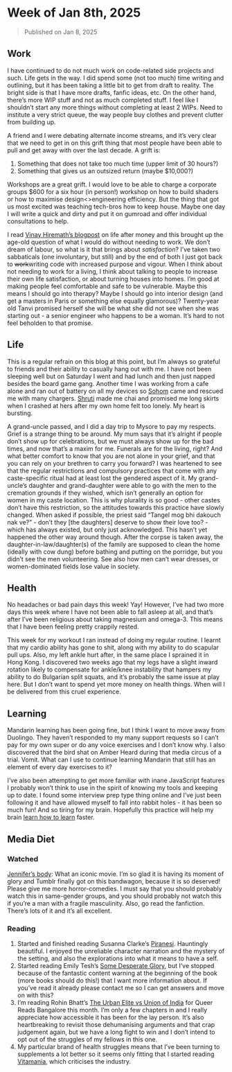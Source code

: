 # Week of Jan 8th, 2025

> Published on Jan 8, 2025

## Work

I have continued to do not much work on code-related side projects and such. Life gets in the way. I did spend some (not too much) time writing and outlining, but it has been taking a little bit to get from draft to reality. The bright side is that I have more drafts, fanfic ideas, etc. On the other hand, there’s more WIP stuff and not as much completed stuff. I feel like I shouldn’t start any more things without completing at least 2 WIPs. Need to institute a very strict queue, the way people buy clothes and prevent clutter from building up.

A friend and I were debating alternate income streams, and it’s very clear that we need to get in on this grift thing that most people have been able to pull and get away with over the last decade. A grift is:

1. Something that does not take too much time (upper limit of 30 hours?)
2. Something that gives us an outsized return (maybe $10,000?)

Workshops are a great grift. I would love to be able to charge a corporate groups $600 for a six hour (in person!) workshop on how to build shaders or how to maximise design<>engineering efficiency. But the thing that got us most excited was teaching tech-bros how to keep house. Maybe one day I will write a quick and dirty and put it on gumroad and offer individual consultations to help.

I read [Vinay Hiremath’s blogpost](https://vinay.sh/i-am-rich-and-have-no-idea-what-to-do-with-my-life/) on life after money and this brought up the age-old question of what I would do without needing to work. We don’t dream of labour, so what is it that brings about _satisfaction_? I’ve taken two sabbaticals (one involuntary, but still) and by the end of both I just got back to ~~work~~writing code with increased purpose and vigour. When I think about not needing to work for a living, I think about talking to people to increase their own life satisfaction, or about turning houses into homes. I’m good at making people feel comfortable and safe to be vulnerable. Maybe this means I should go into therapy? Maybe I should go into interior design (and get a masters in Paris or something else equally glamorous)? Twenty-year old Tanvi promised herself she will be what she did not see when she was starting out - a senior engineer who happens to be a woman. It’s hard to not feel beholden to that promise.

## Life

This is a regular refrain on this blog at this point, but I’m always so grateful to friends and their ability to casually hang out with me. I have not been sleeping well but on Saturday I went and had lunch and then just napped besides the board game gang. Another time I was working from a cafe alone and ran out of battery on all my devices so [Sohom](https://signalshore.github.io/) came and rescued me with many chargers. [Shruti](https://www.shrutisunderraman.com/) made me chai and promised me long skirts when I crashed at hers after my own home felt too lonely. My heart is bursting.

A grand-uncle passed, and I did a day trip to Mysore to pay my respects. Grief is a strange thing to be around. My mum says that it’s alright if people don’t show up for celebrations, but we must always show up for the bad times, and now that’s a maxim for me. Funerals are for the living, right? And what better comfort to know that you are not alone in your grief, and that you can rely on your brethren to carry you forward? I was heartened to see that the regular restrictions and compulsory practices that come with any caste-specific ritual had at least lost the gendered aspect of it. My grand-uncle’s daughter and grand-daughter were able to go with the men to the cremation grounds if they wished, which isn’t generally an option for women in my caste location. This is why plurality is so good - other castes don’t have this restriction, so the attitudes towards this practice have slowly changed. When asked if possible, the priest said “Tangel mog bhi dakouch nak ve?” - don’t they [the daughters] deserve to show their love too? - which has always existed, but only just acknowledged. This hasn’t yet happened the other way around though. After the corpse is taken away, the daughter-in-law/daughter(s) of the family are supposed to clean the home (ideally with cow dung) before bathing and putting on the porridge, but you didn’t see the men volunteering. See also how men can’t wear dresses, or women-dominated fields lose value in society.

## Health

No headaches or bad pain days this week! Yay! However, I’ve had two more days this week where I have not been able to fall asleep at all, and that’s after I’ve been religious about taking magnesium and omega-3. This means that I have been feeling pretty crappily rested.

This week for my workout I ran instead of doing my regular routine. I learnt that my cardio ability has gone to shit, along with my ability to do scapular pull ups. Also, my left ankle hurt after, in the same place I sprained it in Hong Kong. I discovered two weeks ago that my legs have a slight inward rotation likely to compensate for ankle/knee instability that hampers my ability to do Bulgarian split squats, and it’s probably the same issue at play here. But I don’t want to spend yet more money on health things. When will I be delivered from this cruel experience.

## Learning

Mandarin learning has been going fine, but I think I want to move away from Duolingo. They haven’t responded to my many support requests so I can’t pay for my own super or do any voice exercises and I don’t know why. I also discovered that the bird shat on Amber Heard during that media circus of a trial. Vomit. What can I use to continue learning Mandarin that still has an element of every day exercises to it?

I’ve also been attempting to get more familiar with inane JavaScript features I probably won’t think to use in the spirit of knowing my tools and keeping up to date. I found some interview prep type thing online and I’ve just been following it and have allowed myself to fall into rabbit holes - it has been so much fun! And so tiring for my brain. Hopefully this practice will help my brain [learn how to learn](https://x.com/tanvibhakta_/status/1061713297970511874) faster.

## Media Diet

### Watched

[Jennifer’s body](https://letterboxd.com/film/jennifers-body/): What an iconic movie. I’m so glad it is having its moment of glory and Tumblr finally got on this bandwagon, because it is so deserved! Please give me more horror-comedies. I must say that you should probably watch this in same-gender groups, and you should probably not watch this if you’re a man with a fragile masculinity. Also, go read the fanfiction. There’s lots of it and it’s all excellent.

### Reading

1. Started and finished reading Susanna Clarke’s [Piranesi](https://www.goodreads.com/book/show/50202953-piranesi). Hauntingly beautiful. I enjoyed the unreliable character narration and the mystery of the setting, and also the explorations into what it means to have a self.
2. Started reading Emily Tesh’s [Some Desperate Glory](https://www.goodreads.com/book/show/58388343-some-desperate-glory), but I’ve stopped because of the fantastic content warning at the beginning of the book (more books should do this!) that I want more information about. If you’ve read it already please contact me so I can get answers and move on with this?
3. I’m reading Rohin Bhatt’s [The Urban Elite vs Union of India](https://www.goodreads.com/book/show/219623721-the-urban-elite-v-union-of-india) for Queer Reads Bangalore this month. I’m only a few chapters in and I really appreciate how accessible it has been for the lay person. It’s also heartbreaking to revisit those dehumanising arguments and that crap judgement again, but we have a long fight to win and I don’t intend to opt out of the struggles of my fellows in this one.
4. My particular brand of health struggles means that I’ve been turning to supplements a lot better so it seems only fitting that I started reading [Vitamania](https://www.goodreads.com/book/show/22571764-vitamania), which criticises the industry.
